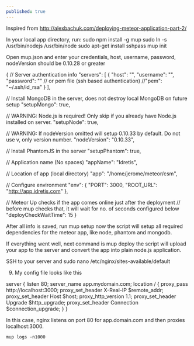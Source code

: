 ```yaml
---
published: true
---
```


Inspired from http://alexbachuk.com/deploying-meteor-application-part-2/

In your local app directory, run:
	sudo npm install -g mup
    sudo ln -s /usr/bin/nodejs /usr/bin/node
    sudo apt-get install sshpass
    mup init
    
Open mup.json and enter your credentials, host, username, password, nodeVersion should be 0.10.28 or greater

{
  // Server authentication info
  "servers": [
    {
      "host": "",
      "username": "",
      "password": ""
      // or pem file (ssh based authentication)
      //"pem": "~/.ssh/id_rsa"
    }
  ],

  // Install MongoDB in the server, does not destroy local MongoDB on future setup
  "setupMongo": true,

  // WARNING: Node.js is required! Only skip if you already have Node.js installed on server.
  "setupNode": true,

  // WARNING: If nodeVersion omitted will setup 0.10.33 by default. Do not use v, only version number.
  "nodeVersion": "0.10.33",

  // Install PhantomJS in the server
  "setupPhantom": true,

  // Application name (No spaces)
  "appName": "Idretis",

  // Location of app (local directory)
  "app": "/home/jerome/meteor/csm",

  // Configure environment
  "env": {
    "PORT": 3000,
    "ROOT_URL": "http://app.idretis.com"
  },

  // Meteor Up checks if the app comes online just after the deployment
  // before mup checks that, it will wait for no. of seconds configured below
  "deployCheckWaitTime": 15
}

After all info is saved, run 
	mup setup
now the script will setup all required dependencies for the meteor app, like node, phantom and mongodb.

If everything went well, next command is 
	mup deploy
the script will upload your app to the server and convert the app into plain node.js application.

SSH to your server and 
	sudo nano /etc/nginx/sites-available/default
    
9) My config file looks like this

server {
	listen 80;
	server_name app.mydomain.com;
    location / {
    	proxy_pass http://localhost:3000;
        proxy_set_header X-Real-IP $remote_addr;
        proxy_set_header Host $host;
        proxy_http_version 1.1;
        proxy_set_header Upgrade $http_upgrade;
        proxy_set_header Connection $connection_upgrade;
    }
}

In this case, nginx listens on port 80 for app.domain.com and then proxies localhost:3000.


	mup logs -n1000



